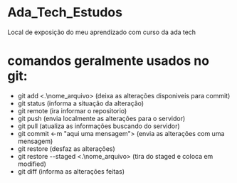 # Ada_Tech_Estudos
Local de exposição do meu aprendizado com curso da ada tech

# comandos geralmente usados no git:
* git add <.\nome_arquivo> (deixa as alterações disponiveis para commit)
* git status (informa a situação da alteração)
* git remote (ira informar o repositorio) 
* git push <repositorio> <branch> (envia localmente as alterações para o servidor)
* git pull (atualiza as informações buscando do servidor)
* git commit <-m "aqui uma mensagem"> (envia as alterações com uma mensagem)
* git restore (desfaz as alterações)
* git restore --staged <.\nome_arquivo> (tira do staged e coloca em modified)
* git diff (informa as alterações feitas)
